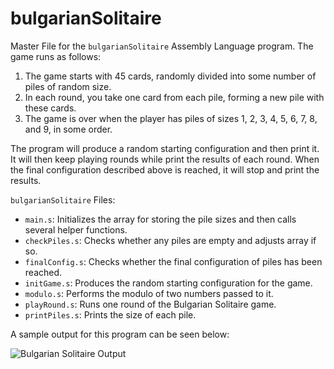 # bulgarianSolitaire

Master File for the `bulgarianSolitaire` Assembly Language program. The game runs as follows:
1. The game starts with 45 cards, randomly divided into some number of piles of random size.
2. In each round, you take one card from each pile, forming a new pile with these cards.
3. The game is over when the player has piles of sizes 1, 2, 3, 4, 5, 6, 7, 8, and 9, in some order.

The program will produce a random starting configuration and then print it. It will then keep playing rounds while print the results of each round. When the final configuration described above is reached, it will stop and print the results.

`bulgarianSolitaire` Files:
- `main.s`: Initializes the array for storing the pile sizes and then calls several helper functions.
- `checkPiles.s`: Checks whether any piles are empty and adjusts array if so.
- `finalConfig.s`: Checks whether the final configuration of piles has been reached.
- `initGame.s`: Produces the random starting configuration for the game.
- `modulo.s`: Performs the modulo of two numbers passed to it.
- `playRound.s`: Runs one round of the Bulgarian Solitaire game.
- `printPiles.s`: Prints the size of each pile.

A sample output for this program can be seen below:

![Bulgarian Solitaire Output](https://user-images.githubusercontent.com/82683346/116360605-f4ec2280-a7b4-11eb-9163-93e920cfdd0f.png)
